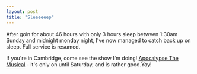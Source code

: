 ```yaml
---
layout: post
title: "Sleeeeeep"
---
```

After goin for about 46 hours with only 3 hours sleep between 1:30am Sunday
and midnight monday night, I've now managed to catch back up on sleep. Full
service is resumed.

If you're in Cambridge, come see the show I'm doing! [Apocalypse The
Musical][1] - it's only on until Saturday, and is rather good.Yay!

   [1]: http://www.apocalypse-the-musical.com
